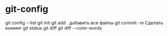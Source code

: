 # git-config

git config --list
git init
git add . добавить все файлы
git commit -m Сделать коммит
git status 
git diff
git diff --color-words